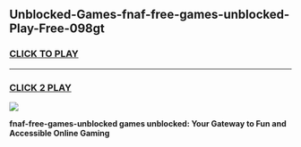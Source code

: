 
## Unblocked-Games-fnaf-free-games-unblocked-Play-Free-098gt
<h3>
<a href="https://premium76.site?title=fnaf-free-games-unblocked&ref=18A1">CLICK TO PLAY</a></h3>
<hr>

<h3>
<a href="https://premium76.site?title=fnaf-free-games-unblocked&ref=18A1">CLICK 2 PLAY</a>
  
</h3>

<a href="https://premium76.site?title=fnaf-free-games-unblocked&ref=18A1"><img src="https://clearcache.store/games.png"></a>


**fnaf-free-games-unblocked games unblocked: Your Gateway to Fun and Accessible Online Gaming**
